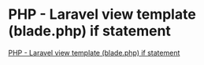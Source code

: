# PHP - Laravel view template (blade.php) if statement
[PHP - Laravel view template (blade.php) if statement](https://aiwithcloud.com/2022/09/16/php___laravel_view_template_blade-php_if_statement/)
